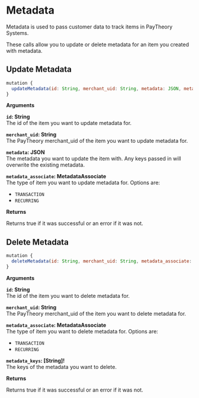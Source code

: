 # Metadata 

Metadata is used to pass customer data to track items in PayTheory Systems.

These calls allow you to update or delete metadata for an item you created with metadata.

## Update Metadata

```js
mutation {
  updateMetadata(id: String, merchant_uid: String, metadata: JSON, metadata_associate: MetadataAssociate)
}
```

**Arguments**

**`id`: String**  
The id of the item you want to update metadata for.

**`merchant_uid`: String**  
The PayTheory merchant_uid of the item you want to update metadata for.

**`metadata`: JSON**  
The metadata you want to update the item with. Any keys passed in will overwrite the existing metadata.

**`metadata_associate`: MetadataAssociate**  
The type of item you want to update metadata for. Options are:

* `TRANSACTION`
* `RECURRING`

**Returns**

Returns true if it was successful or an error if it was not.

## Delete Metadata

```js
mutation {
  deleteMetadata(id: String, merchant_uid: String, metadata_associate: MetadataAssociate, metadata_keys: [String]!)
}
```

**Arguments**

**`id`: String**  
The id of the item you want to delete metadata for.

**`merchant_uid`: String**  
The PayTheory merchant_uid of the item you want to delete metadata for.

**`metadata_associate`: MetadataAssociate**  
The type of item you want to delete metadata for. Options are:
* `TRANSACTION`
* `RECURRING`

**`metadata_keys`: [String]!**  
The keys of the metadata you want to delete.

**Returns**

Returns true if it was successful or an error if it was not.
